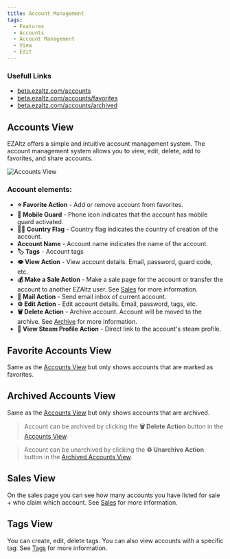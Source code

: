 ```yaml
---
title: Account Management
tags:
  - Features
  - Accounts
  - Account Management
  - View
  - Edit
---
```


### Usefull Links

- [beta.ezaltz.com/accounts](https://beta.ezaltz.com/accounts)
- [beta.ezaltz.com/accounts/favorites](https://beta.ezaltz.com/accounts/favorites)
- [beta.ezaltz.com/accounts/archived](https://beta.ezaltz.com/accounts/archived)

## Accounts View

EZAltz offers a simple and intuitive account management system. The account management system allows you to view, edit, delete, add to favorites, and share accounts.

![Accounts View](/assets/accounts-view.png)

### Account elements:

- **⭐️ Favorite Action** - Add or remove account from favorites.
- **📱 Mobile Guard** - Phone icon indicates that the account has mobile guard activated.
- **🏴‍☠️ Country Flag** - Country flag indicates the country of creation of the account.
- **Account Name** - Account name indicates the name of the account.
- **🏷️ Tags** - Account tags
- **👁️ View Action** - View account details. Email, password, guard code, etc.
- **💰 Make a Sale Action** - Make a sale page for the account or transfer the account to another EZAltz user. See [Sales](/features/sales) for more information.
- **📧 Mail Action** - Send email inbox of current account.
- **⚙️ Edit Action** - Edit account details. Email, password, tags, etc.
- **🗑️ Delete Action** - Archive account. Account will be moved to the archive. See [Archive](/features/archive) for more information.
- **👤 View Steam Profile Action** - Direct link to the account's steam profile.

## Favorite Accounts View

Same as the [Accounts View](#accounts-view) but only shows accounts that are marked as favorites.

## Archived Accounts View

Same as the [Accounts View](#accounts-view) but only shows accounts that are archived.

> Account can be archived by clicking the **🗑️ Delete Action** button in the [Accounts View](#accounts-view).

> Account can be unarchived by clicking the **♻️ Unarchive Action** button in the [Archived Accounts View](#archived-accounts-view).

## Sales View

On the sales page you can see how many accounts you have listed for sale + who claim which account. See [Sales](/features/sales) for more information.

## Tags View

You can create, edit, delete tags. You can also view accounts with a specific tag. See [Tags](/features/tags) for more information.
